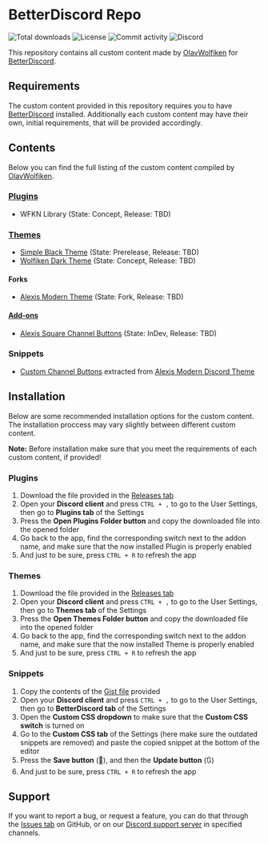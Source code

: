 # BetterDiscord Repo
![Total downloads](https://img.shields.io/github/downloads/OlavWolfiken/BetterDiscord/total) ![License](https://img.shields.io/github/license/OlavWolfiken/BetterDiscord) ![Commit activity](https://img.shields.io/github/commit-activity/w/OlavWolfiken/BetterDiscord) ![Discord](https://img.shields.io/discord/952631810397995098?label=support%20server&url=https://discord.gg/RYsm9RWv66)

This repository contains all custom content made by [OlavWolfiken](https://github.com/OlavWolfiken) for [BetterDiscord](https://betterdiscord.app/).

## Requirements
The custom content provided in this repository requires you to have [BetterDiscord](https://betterdiscord.app/) installed. Additionally each custom content may have their own, initial requirements, that will be provided accordingly. 

## Contents
Below you can find the full listing of the custom content compiled by [OlavWolfiken](https://github.com/OlavWolfiken).

### [Plugins](https://olavwolfiken.github.io/BetterDiscord/Plugins)
- WFKN Library (State: Concept, Release: TBD)

### [Themes](https://olavwolfiken.github.io/BetterDiscord/Themes)
- [Simple Black Theme](https://olavwolfiken.github.io/BetterDiscord/Themes/Simple%20Black%20Theme/) (State: Prerelease, Release: TBD)
- [Wolfiken Dark Theme](https://olavwolfiken.github.io/BetterDiscord/Themes/Wolfiken%20Dark%20Theme/) (State: Concept, Release: TBD)

#### Forks
- [Alexis Modern Theme](https://olavwolfiken.github.io/AlexisModernTheme/) (State: Fork, Release: TBD)

#### [Add-ons](https://olavwolfiken.github.io/BetterDiscord/Themes/Add-ons)
- [Alexis Square Channel Buttons](https://olavwolfiken.github.io/BetterDiscord/Themes/Add-ons/Alexis%20Square%20Channel%20Buttons) (State: InDev, Release: TBD)

### Snippets
- [Custom Channel Buttons](https://gist.github.com/OlavWolfiken/d864568f88a5662c851550d89c9c523c) extracted from [Alexis Modern Discord Theme](https://alexisjonsson.github.io/BetterDiscordAddons/Themes/modern-discord.theme.source.css)

## Installation
Below are some recommended installation options for the custom content. The installation proccess may vary slightly between different custom content. 

**Note:** Before installation make sure that you meet the requirements of each custom content, if provided!

### Plugins
1. Download the file provided in the [Releases tab](https://github.com/OlavWolfiken/BetterDiscord/releases)
2. Open your **Discord client** and press `CTRL + ,` to go to the User Settings, then go to **Plugins tab** of the Settings
3. Press the **Open Plugins Folder button** and copy the downloaded file into the opened folder
4. Go back to the app, find the corresponding switch next to the addon name, and make sure that the now installed Plugin is properly enabled
5. And just to be sure, press `CTRL + R` to refresh the app

### Themes
1. Download the file provided in the [Releases tab](https://github.com/OlavWolfiken/BetterDiscord/releases)
2. Open your **Discord client** and press `CTRL + ,` to go to the User Settings, then go to **Themes tab** of the Settings
3. Press the **Open Themes Folder button** and copy the downloaded file into the opened folder
4. Go back to the app, find the corresponding switch next to the addon name, and make sure that the now installed Theme is properly enabled
5. And just to be sure, press `CTRL + R` to refresh the app

### Snippets
1. Copy the contents of the [Gist file](https://gist.github.com/OlavWolfiken) provided
2. Open your **Discord client** and press `CTRL + ,` to go to the User Settings, then go to **BetterDiscord tab** of the Settings
3. Open the **Custom CSS dropdown** to make sure that the **Custom CSS switch** is turned on
4. Go to the **Custom CSS tab** of the Settings (here make sure the outdated snippets are removed) and paste the copied snippet at the bottom of the editor
5. Press the **Save button** (💾), and then the **Update button** (🔃)
6. And just to be sure, press `CTRL + R` to refresh the app

## Support
If you want to report a bug, or request a feature, you can do that through the [Issues tab](https://github.com/OlavWolfiken/BetterDiscord/issues/new/choose) on GitHub, or on our [Discord support server](https://discord.gg/RYsm9RWv66) in specified channels.
